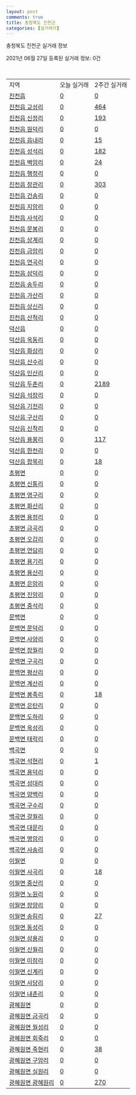 ```yaml
---
layout: post
comments: true
title: 충청북도 진천군
categories: [실거래가]
---
```


충청북도 진천군 실거래 정보

2021년 06월 27일 등록된 실거래 정보: 0건

<script type="text/javascript">
  google.charts.load('current', {'packages':['corechart']});
  google.charts.setOnLoadCallback(drawChart);

  function drawChart() {
    var data = google.visualization.arrayToDataTable([['거래일', '매매', '전월세', '전매'], ['2020-06', 12, 9, 0], ['2020-07', 104, 367, 0], ['2020-08', 64, 267, 0], ['2020-09', 81, 368, 0], ['2020-10', 63, 316, 0], ['2020-11', 86, 211, 0], ['2020-12', 104, 150, 2], ['2021-01', 123, 155, 5], ['2021-02', 87, 207, 47], ['2021-03', 107, 151, 26], ['2021-04', 74, 117, 101], ['2021-05', 84, 89, 119], ['2021-06', 46, 66, 69]]);

    var options = {
      title: '최근 유형별 거래량 추이',
      legend: { position: 'bottom' }
    };

    var chart = new google.visualization.LineChart(document.getElementById('columnchart_material'));
    chart.draw(data, (options));
  }
</script>

<div id="columnchart_material" style="width: 450px; margin-left: -35px"></div>
<br>
<table class="sortable">
  <tr>
    <td>지역</td>
    <td>오늘 실거래</td>
    <td>2주간 실거래</td>
  </tr>

  
  <tr class="item">
    <td><a href="4375025000.html">진천읍</a></td>
    <td><a href="4375025000.html">0</a></td>
    <td><a href="4375025000.html">0</a></td>
  </tr>
    

  <tr class="item">
    <td><a href="4375025021.html">진천읍 교성리</a></td>
    <td><a href="4375025021.html">0</a></td>
    <td><a href="4375025021.html">464</a></td>
  </tr>
    

  <tr class="item">
    <td><a href="4375025022.html">진천읍 신정리</a></td>
    <td><a href="4375025022.html">0</a></td>
    <td><a href="4375025022.html">193</a></td>
  </tr>
    

  <tr class="item">
    <td><a href="4375025023.html">진천읍 원덕리</a></td>
    <td><a href="4375025023.html">0</a></td>
    <td><a href="4375025023.html">0</a></td>
  </tr>
    

  <tr class="item">
    <td><a href="4375025024.html">진천읍 읍내리</a></td>
    <td><a href="4375025024.html">0</a></td>
    <td><a href="4375025024.html">15</a></td>
  </tr>
    

  <tr class="item">
    <td><a href="4375025025.html">진천읍 성석리</a></td>
    <td><a href="4375025025.html">0</a></td>
    <td><a href="4375025025.html">182</a></td>
  </tr>
    

  <tr class="item">
    <td><a href="4375025026.html">진천읍 벽암리</a></td>
    <td><a href="4375025026.html">0</a></td>
    <td><a href="4375025026.html">24</a></td>
  </tr>
    

  <tr class="item">
    <td><a href="4375025027.html">진천읍 행정리</a></td>
    <td><a href="4375025027.html">0</a></td>
    <td><a href="4375025027.html">0</a></td>
  </tr>
    

  <tr class="item">
    <td><a href="4375025028.html">진천읍 장관리</a></td>
    <td><a href="4375025028.html">0</a></td>
    <td><a href="4375025028.html">303</a></td>
  </tr>
    

  <tr class="item">
    <td><a href="4375025029.html">진천읍 건송리</a></td>
    <td><a href="4375025029.html">0</a></td>
    <td><a href="4375025029.html">0</a></td>
  </tr>
    

  <tr class="item">
    <td><a href="4375025030.html">진천읍 지암리</a></td>
    <td><a href="4375025030.html">0</a></td>
    <td><a href="4375025030.html">0</a></td>
  </tr>
    

  <tr class="item">
    <td><a href="4375025031.html">진천읍 사석리</a></td>
    <td><a href="4375025031.html">0</a></td>
    <td><a href="4375025031.html">0</a></td>
  </tr>
    

  <tr class="item">
    <td><a href="4375025032.html">진천읍 문봉리</a></td>
    <td><a href="4375025032.html">0</a></td>
    <td><a href="4375025032.html">0</a></td>
  </tr>
    

  <tr class="item">
    <td><a href="4375025033.html">진천읍 상계리</a></td>
    <td><a href="4375025033.html">0</a></td>
    <td><a href="4375025033.html">0</a></td>
  </tr>
    

  <tr class="item">
    <td><a href="4375025034.html">진천읍 금암리</a></td>
    <td><a href="4375025034.html">0</a></td>
    <td><a href="4375025034.html">0</a></td>
  </tr>
    

  <tr class="item">
    <td><a href="4375025035.html">진천읍 연곡리</a></td>
    <td><a href="4375025035.html">0</a></td>
    <td><a href="4375025035.html">0</a></td>
  </tr>
    

  <tr class="item">
    <td><a href="4375025036.html">진천읍 삼덕리</a></td>
    <td><a href="4375025036.html">0</a></td>
    <td><a href="4375025036.html">0</a></td>
  </tr>
    

  <tr class="item">
    <td><a href="4375025037.html">진천읍 송두리</a></td>
    <td><a href="4375025037.html">0</a></td>
    <td><a href="4375025037.html">0</a></td>
  </tr>
    

  <tr class="item">
    <td><a href="4375025038.html">진천읍 가산리</a></td>
    <td><a href="4375025038.html">0</a></td>
    <td><a href="4375025038.html">0</a></td>
  </tr>
    

  <tr class="item">
    <td><a href="4375025039.html">진천읍 상신리</a></td>
    <td><a href="4375025039.html">0</a></td>
    <td><a href="4375025039.html">0</a></td>
  </tr>
    

  <tr class="item">
    <td><a href="4375025040.html">진천읍 산척리</a></td>
    <td><a href="4375025040.html">0</a></td>
    <td><a href="4375025040.html">0</a></td>
  </tr>
    

  <tr class="item">
    <td><a href="4375025300.html">덕산읍</a></td>
    <td><a href="4375025300.html">0</a></td>
    <td><a href="4375025300.html">0</a></td>
  </tr>
    

  <tr class="item">
    <td><a href="4375025321.html">덕산읍 옥동리</a></td>
    <td><a href="4375025321.html">0</a></td>
    <td><a href="4375025321.html">0</a></td>
  </tr>
    

  <tr class="item">
    <td><a href="4375025322.html">덕산읍 화상리</a></td>
    <td><a href="4375025322.html">0</a></td>
    <td><a href="4375025322.html">0</a></td>
  </tr>
    

  <tr class="item">
    <td><a href="4375025323.html">덕산읍 산수리</a></td>
    <td><a href="4375025323.html">0</a></td>
    <td><a href="4375025323.html">0</a></td>
  </tr>
    

  <tr class="item">
    <td><a href="4375025324.html">덕산읍 인산리</a></td>
    <td><a href="4375025324.html">0</a></td>
    <td><a href="4375025324.html">0</a></td>
  </tr>
    

  <tr class="item">
    <td><a href="4375025325.html">덕산읍 두촌리</a></td>
    <td><a href="4375025325.html">0</a></td>
    <td><a href="4375025325.html">2189</a></td>
  </tr>
    

  <tr class="item">
    <td><a href="4375025326.html">덕산읍 석장리</a></td>
    <td><a href="4375025326.html">0</a></td>
    <td><a href="4375025326.html">0</a></td>
  </tr>
    

  <tr class="item">
    <td><a href="4375025327.html">덕산읍 기전리</a></td>
    <td><a href="4375025327.html">0</a></td>
    <td><a href="4375025327.html">0</a></td>
  </tr>
    

  <tr class="item">
    <td><a href="4375025328.html">덕산읍 구산리</a></td>
    <td><a href="4375025328.html">0</a></td>
    <td><a href="4375025328.html">0</a></td>
  </tr>
    

  <tr class="item">
    <td><a href="4375025329.html">덕산읍 신척리</a></td>
    <td><a href="4375025329.html">0</a></td>
    <td><a href="4375025329.html">0</a></td>
  </tr>
    

  <tr class="item">
    <td><a href="4375025330.html">덕산읍 용몽리</a></td>
    <td><a href="4375025330.html">0</a></td>
    <td><a href="4375025330.html">117</a></td>
  </tr>
    

  <tr class="item">
    <td><a href="4375025331.html">덕산읍 한천리</a></td>
    <td><a href="4375025331.html">0</a></td>
    <td><a href="4375025331.html">0</a></td>
  </tr>
    

  <tr class="item">
    <td><a href="4375025332.html">덕산읍 합목리</a></td>
    <td><a href="4375025332.html">0</a></td>
    <td><a href="4375025332.html">18</a></td>
  </tr>
    

  <tr class="item">
    <td><a href="4375032000.html">초평면</a></td>
    <td><a href="4375032000.html">0</a></td>
    <td><a href="4375032000.html">0</a></td>
  </tr>
    

  <tr class="item">
    <td><a href="4375032021.html">초평면 신통리</a></td>
    <td><a href="4375032021.html">0</a></td>
    <td><a href="4375032021.html">0</a></td>
  </tr>
    

  <tr class="item">
    <td><a href="4375032022.html">초평면 영구리</a></td>
    <td><a href="4375032022.html">0</a></td>
    <td><a href="4375032022.html">0</a></td>
  </tr>
    

  <tr class="item">
    <td><a href="4375032023.html">초평면 화산리</a></td>
    <td><a href="4375032023.html">0</a></td>
    <td><a href="4375032023.html">0</a></td>
  </tr>
    

  <tr class="item">
    <td><a href="4375032024.html">초평면 용정리</a></td>
    <td><a href="4375032024.html">0</a></td>
    <td><a href="4375032024.html">0</a></td>
  </tr>
    

  <tr class="item">
    <td><a href="4375032025.html">초평면 금곡리</a></td>
    <td><a href="4375032025.html">0</a></td>
    <td><a href="4375032025.html">0</a></td>
  </tr>
    

  <tr class="item">
    <td><a href="4375032026.html">초평면 오갑리</a></td>
    <td><a href="4375032026.html">0</a></td>
    <td><a href="4375032026.html">0</a></td>
  </tr>
    

  <tr class="item">
    <td><a href="4375032027.html">초평면 연담리</a></td>
    <td><a href="4375032027.html">0</a></td>
    <td><a href="4375032027.html">0</a></td>
  </tr>
    

  <tr class="item">
    <td><a href="4375032028.html">초평면 용기리</a></td>
    <td><a href="4375032028.html">0</a></td>
    <td><a href="4375032028.html">0</a></td>
  </tr>
    

  <tr class="item">
    <td><a href="4375032029.html">초평면 용산리</a></td>
    <td><a href="4375032029.html">0</a></td>
    <td><a href="4375032029.html">0</a></td>
  </tr>
    

  <tr class="item">
    <td><a href="4375032030.html">초평면 은암리</a></td>
    <td><a href="4375032030.html">0</a></td>
    <td><a href="4375032030.html">0</a></td>
  </tr>
    

  <tr class="item">
    <td><a href="4375032031.html">초평면 진암리</a></td>
    <td><a href="4375032031.html">0</a></td>
    <td><a href="4375032031.html">0</a></td>
  </tr>
    

  <tr class="item">
    <td><a href="4375032032.html">초평면 중석리</a></td>
    <td><a href="4375032032.html">0</a></td>
    <td><a href="4375032032.html">0</a></td>
  </tr>
    

  <tr class="item">
    <td><a href="4375033000.html">문백면</a></td>
    <td><a href="4375033000.html">0</a></td>
    <td><a href="4375033000.html">0</a></td>
  </tr>
    

  <tr class="item">
    <td><a href="4375033021.html">문백면 문덕리</a></td>
    <td><a href="4375033021.html">0</a></td>
    <td><a href="4375033021.html">0</a></td>
  </tr>
    

  <tr class="item">
    <td><a href="4375033022.html">문백면 사양리</a></td>
    <td><a href="4375033022.html">0</a></td>
    <td><a href="4375033022.html">0</a></td>
  </tr>
    

  <tr class="item">
    <td><a href="4375033023.html">문백면 장월리</a></td>
    <td><a href="4375033023.html">0</a></td>
    <td><a href="4375033023.html">0</a></td>
  </tr>
    

  <tr class="item">
    <td><a href="4375033024.html">문백면 구곡리</a></td>
    <td><a href="4375033024.html">0</a></td>
    <td><a href="4375033024.html">0</a></td>
  </tr>
    

  <tr class="item">
    <td><a href="4375033025.html">문백면 평산리</a></td>
    <td><a href="4375033025.html">0</a></td>
    <td><a href="4375033025.html">0</a></td>
  </tr>
    

  <tr class="item">
    <td><a href="4375033026.html">문백면 계산리</a></td>
    <td><a href="4375033026.html">0</a></td>
    <td><a href="4375033026.html">0</a></td>
  </tr>
    

  <tr class="item">
    <td><a href="4375033027.html">문백면 봉죽리</a></td>
    <td><a href="4375033027.html">0</a></td>
    <td><a href="4375033027.html">18</a></td>
  </tr>
    

  <tr class="item">
    <td><a href="4375033028.html">문백면 은탄리</a></td>
    <td><a href="4375033028.html">0</a></td>
    <td><a href="4375033028.html">0</a></td>
  </tr>
    

  <tr class="item">
    <td><a href="4375033029.html">문백면 도하리</a></td>
    <td><a href="4375033029.html">0</a></td>
    <td><a href="4375033029.html">0</a></td>
  </tr>
    

  <tr class="item">
    <td><a href="4375033030.html">문백면 옥성리</a></td>
    <td><a href="4375033030.html">0</a></td>
    <td><a href="4375033030.html">0</a></td>
  </tr>
    

  <tr class="item">
    <td><a href="4375033031.html">문백면 태락리</a></td>
    <td><a href="4375033031.html">0</a></td>
    <td><a href="4375033031.html">0</a></td>
  </tr>
    

  <tr class="item">
    <td><a href="4375034000.html">백곡면</a></td>
    <td><a href="4375034000.html">0</a></td>
    <td><a href="4375034000.html">0</a></td>
  </tr>
    

  <tr class="item">
    <td><a href="4375034021.html">백곡면 석현리</a></td>
    <td><a href="4375034021.html">0</a></td>
    <td><a href="4375034021.html">1</a></td>
  </tr>
    

  <tr class="item">
    <td><a href="4375034022.html">백곡면 용덕리</a></td>
    <td><a href="4375034022.html">0</a></td>
    <td><a href="4375034022.html">0</a></td>
  </tr>
    

  <tr class="item">
    <td><a href="4375034023.html">백곡면 성대리</a></td>
    <td><a href="4375034023.html">0</a></td>
    <td><a href="4375034023.html">0</a></td>
  </tr>
    

  <tr class="item">
    <td><a href="4375034024.html">백곡면 양백리</a></td>
    <td><a href="4375034024.html">0</a></td>
    <td><a href="4375034024.html">0</a></td>
  </tr>
    

  <tr class="item">
    <td><a href="4375034025.html">백곡면 구수리</a></td>
    <td><a href="4375034025.html">0</a></td>
    <td><a href="4375034025.html">0</a></td>
  </tr>
    

  <tr class="item">
    <td><a href="4375034026.html">백곡면 갈월리</a></td>
    <td><a href="4375034026.html">0</a></td>
    <td><a href="4375034026.html">0</a></td>
  </tr>
    

  <tr class="item">
    <td><a href="4375034027.html">백곡면 대문리</a></td>
    <td><a href="4375034027.html">0</a></td>
    <td><a href="4375034027.html">0</a></td>
  </tr>
    

  <tr class="item">
    <td><a href="4375034028.html">백곡면 명암리</a></td>
    <td><a href="4375034028.html">0</a></td>
    <td><a href="4375034028.html">0</a></td>
  </tr>
    

  <tr class="item">
    <td><a href="4375034029.html">백곡면 사송리</a></td>
    <td><a href="4375034029.html">0</a></td>
    <td><a href="4375034029.html">0</a></td>
  </tr>
    

  <tr class="item">
    <td><a href="4375035000.html">이월면</a></td>
    <td><a href="4375035000.html">0</a></td>
    <td><a href="4375035000.html">0</a></td>
  </tr>
    

  <tr class="item">
    <td><a href="4375035021.html">이월면 사곡리</a></td>
    <td><a href="4375035021.html">0</a></td>
    <td><a href="4375035021.html">18</a></td>
  </tr>
    

  <tr class="item">
    <td><a href="4375035022.html">이월면 중산리</a></td>
    <td><a href="4375035022.html">0</a></td>
    <td><a href="4375035022.html">0</a></td>
  </tr>
    

  <tr class="item">
    <td><a href="4375035023.html">이월면 노원리</a></td>
    <td><a href="4375035023.html">0</a></td>
    <td><a href="4375035023.html">0</a></td>
  </tr>
    

  <tr class="item">
    <td><a href="4375035024.html">이월면 장양리</a></td>
    <td><a href="4375035024.html">0</a></td>
    <td><a href="4375035024.html">0</a></td>
  </tr>
    

  <tr class="item">
    <td><a href="4375035025.html">이월면 송림리</a></td>
    <td><a href="4375035025.html">0</a></td>
    <td><a href="4375035025.html">27</a></td>
  </tr>
    

  <tr class="item">
    <td><a href="4375035026.html">이월면 동성리</a></td>
    <td><a href="4375035026.html">0</a></td>
    <td><a href="4375035026.html">0</a></td>
  </tr>
    

  <tr class="item">
    <td><a href="4375035027.html">이월면 삼용리</a></td>
    <td><a href="4375035027.html">0</a></td>
    <td><a href="4375035027.html">0</a></td>
  </tr>
    

  <tr class="item">
    <td><a href="4375035028.html">이월면 신월리</a></td>
    <td><a href="4375035028.html">0</a></td>
    <td><a href="4375035028.html">0</a></td>
  </tr>
    

  <tr class="item">
    <td><a href="4375035029.html">이월면 미잠리</a></td>
    <td><a href="4375035029.html">0</a></td>
    <td><a href="4375035029.html">0</a></td>
  </tr>
    

  <tr class="item">
    <td><a href="4375035030.html">이월면 신계리</a></td>
    <td><a href="4375035030.html">0</a></td>
    <td><a href="4375035030.html">0</a></td>
  </tr>
    

  <tr class="item">
    <td><a href="4375035031.html">이월면 사당리</a></td>
    <td><a href="4375035031.html">0</a></td>
    <td><a href="4375035031.html">0</a></td>
  </tr>
    

  <tr class="item">
    <td><a href="4375035032.html">이월면 내촌리</a></td>
    <td><a href="4375035032.html">0</a></td>
    <td><a href="4375035032.html">0</a></td>
  </tr>
    

  <tr class="item">
    <td><a href="4375037000.html">광혜원면</a></td>
    <td><a href="4375037000.html">0</a></td>
    <td><a href="4375037000.html">0</a></td>
  </tr>
    

  <tr class="item">
    <td><a href="4375037021.html">광혜원면 금곡리</a></td>
    <td><a href="4375037021.html">0</a></td>
    <td><a href="4375037021.html">0</a></td>
  </tr>
    

  <tr class="item">
    <td><a href="4375037022.html">광혜원면 월성리</a></td>
    <td><a href="4375037022.html">0</a></td>
    <td><a href="4375037022.html">0</a></td>
  </tr>
    

  <tr class="item">
    <td><a href="4375037023.html">광혜원면 회죽리</a></td>
    <td><a href="4375037023.html">0</a></td>
    <td><a href="4375037023.html">0</a></td>
  </tr>
    

  <tr class="item">
    <td><a href="4375037024.html">광혜원면 죽현리</a></td>
    <td><a href="4375037024.html">0</a></td>
    <td><a href="4375037024.html">38</a></td>
  </tr>
    

  <tr class="item">
    <td><a href="4375037025.html">광혜원면 구암리</a></td>
    <td><a href="4375037025.html">0</a></td>
    <td><a href="4375037025.html">0</a></td>
  </tr>
    

  <tr class="item">
    <td><a href="4375037026.html">광혜원면 실원리</a></td>
    <td><a href="4375037026.html">0</a></td>
    <td><a href="4375037026.html">0</a></td>
  </tr>
    

  <tr class="item">
    <td><a href="4375037027.html">광혜원면 광혜원리</a></td>
    <td><a href="4375037027.html">0</a></td>
    <td><a href="4375037027.html">270</a></td>
  </tr>
    


</table>


    
